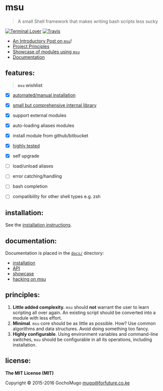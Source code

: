 
# msu

> A small Shell framework that makes writing bash scripts less sucky

[![Terminal Lover](https://img.shields.io/badge/terminal-lover-blue.svg?style=flat-square)](https://github.com/GochoMugo) [![Travis](https://img.shields.io/travis/GochoMugo/msu.svg?style=flat-square)](https://travis-ci.org/GochoMugo/msu)

* [An Introductory Post on `msu`](https://gochomugo.github.io/musings/msu-introduction/)!
* [Project Principles](#principles)
* [Showcase of modules using `msu`][showcase]
* [Documentation](#documentation)


## features:

> **`msu` wishlist**

* [x] [automated/manual installation][installation]
* [x] [small but comprehensive internal library](https://github.com/GochoMugo/msu/blob/master/docs/api.md)
* [x] support external modules
* [x] auto-loading aliases modules
* [x] install module from github/bitbucket
* [x] [highly tested](https://travis-ci.org/GochoMugo/msu)
* [x] self upgrade
* [ ] load/unload aliases
* [ ] error catching/handling
* [ ] bash completion
* [ ] compatibility for other shell types e.g. zsh


## installation:

See the [installation instructions][installation].


## documentation:

Documentation is placed in the [`docs/`](https://github.com/GochoMugo/msu/tree/master/docs/) directory:

* [installation][installation]
* [API][api]
* [showcase][showcase]
* [hacking on msu][hacking]


<a name="principles"></a>
## principles:

1. **Little added complexity.** `msu` should **not** warrant the user to learn scripting all over again. An existing script should be converted into a module with less effort.
1. **Minimal**. `msu` core should be as little as possible. How? Use common algorithms and data structures. Avoid doing something too fancy.
1. **Highly configurable**. Using environment variables and command-line switches, `msu` should be configurable in all its operations, including installation.


## license:

__The MIT License (MIT)__

Copyright &copy; 2015-2016 GochoMugo <mugo@forfuture.co.ke>


[installation]:https://github.com/GochoMugo/msu/tree/master/docs/installation.md "msu installation"
[api]:https://github.com/GochoMugo/msu/tree/master/docs/api.md "msu API"
[showcase]:https://github.com/GochoMugo/msu/blob/master/docs/showcase.md "showcase of modules using msu"
[hacking]:https://github.com/GochoMugo/msu/blob/master/docs/hack.md "Hacking on msu"

